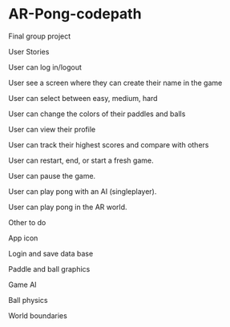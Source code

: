 # AR-Pong-codepath
Final group project 

User Stories

User can log in/logout

User see a screen where they can create their name in the game

User can select between easy, medium, hard

User can change the colors of their paddles and balls

User can view their profile

User can track their highest scores and compare with others

User can restart, end, or start a fresh game. 

User can pause the game.

User can play pong with an AI (singleplayer).

User can play pong in the AR world. 

Other to do

App icon

Login and save data base

Paddle and ball graphics

Game AI

Ball physics

World boundaries 
